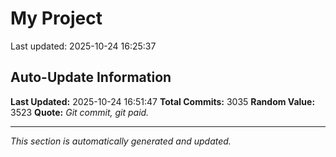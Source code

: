 # My Project


Last updated: 2025-10-24 16:25:37


































































































































































































































































































































































































































































































































































































































































































































































































































































































































































































































































































































































































































































































































































































































































































































































































































































































































































































































































































































































































































































































































































































































































































































































































































































































































































































































































































































































































































































































































































































































































































































































































































































































































































































































































































































































## Auto-Update Information

**Last Updated:** 2025-10-24 16:51:47
**Total Commits:** 3035
**Random Value:** 3523
**Quote:** _Git commit, git paid._

---
_This section is automatically generated and updated._